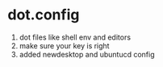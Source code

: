 # dot.config
1. dot files like shell env and editors
2. make sure your key is right
3. added newdesktop and ubuntucd config
